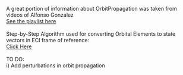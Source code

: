 A great portion of information about OrbitPropagation was taken from videos of Alfonso Gonzalez<br>
<a href="https://www.youtube.com/watch?v=7SLwFzi_1cY&list=PLOIRBaljOV8gn074rWFWYP1dCr2dJqWab&index=1"> See the playlist here </a>
<br><br>
Step-by-Step Algorithm used for converting Orbital Elements to state vectors in ECI frame of reference:
<br>
<a href="https://downloads.rene-schwarz.com/download/M001-Keplerian_Orbit_Elements_to_Cartesian_State_Vectors.pdf">Click Here </a>
<br><br>
TO DO:
<br> i) Add perturbations in orbit propagation

